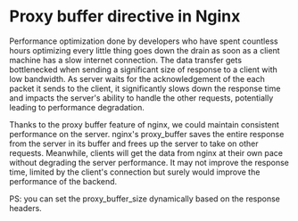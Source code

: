 # Proxy buffer directive in Nginx

Performance optimization done by developers who have spent countless hours optimizing every little thing goes down the drain as soon as a client machine has a slow internet connection. The data transfer gets bottlenecked when sending a significant size of response to a client with low bandwidth. As server waits for the acknowledgement of the each packet it sends to the client, it significantly slows down the response time and impacts the server's ability to handle the other requests, potentially leading to performance degradation.

Thanks to the proxy buffer feature of nginx, we could maintain consistent performance on the server. nginx's proxy_buffer saves the entire response from the server in its buffer and frees up the server to take on other requests. Meanwhile, clients will get the data from nginx at their own pace without degrading the server performance. It may not improve the response time, limited by the client's connection but surely would improve the performance of the backend.

PS: you can set the proxy_buffer_size dynamically based on the response headers.
